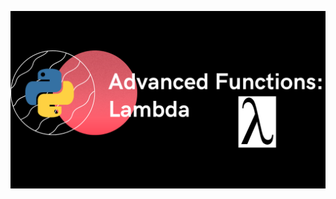 [![Advanced Python Functions: Lambda (V)](Lambda-574-Thumbnail.png)](https://drive.google.com/file/d/10jVjCcxN67BbPKQPOxnIyuyTh_D7LT8Y/view?usp=sharing "Lambda Functions (Video)")
